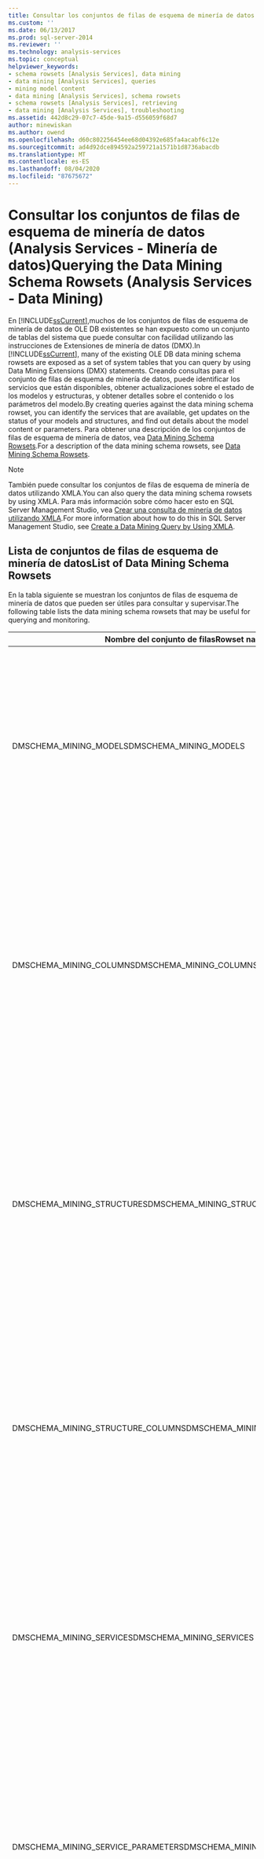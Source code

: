 ```yaml
---
title: Consultar los conjuntos de filas de esquema de minería de datos (Analysis Services-minería de datos) | Microsoft Docs
ms.custom: ''
ms.date: 06/13/2017
ms.prod: sql-server-2014
ms.reviewer: ''
ms.technology: analysis-services
ms.topic: conceptual
helpviewer_keywords:
- schema rowsets [Analysis Services], data mining
- data mining [Analysis Services], queries
- mining model content
- data mining [Analysis Services], schema rowsets
- schema rowsets [Analysis Services], retrieving
- data mining [Analysis Services], troubleshooting
ms.assetid: 442d8c29-07c7-45de-9a15-d556059f68d7
author: minewiskan
ms.author: owend
ms.openlocfilehash: d60c802256454ee68d04392e685fa4acabf6c12e
ms.sourcegitcommit: ad4d92dce894592a259721a1571b1d8736abacdb
ms.translationtype: MT
ms.contentlocale: es-ES
ms.lasthandoff: 08/04/2020
ms.locfileid: "87675672"
---
```

# <a name="querying-the-data-mining-schema-rowsets-analysis-services---data-mining"></a><span data-ttu-id="f772c-102">Consultar los conjuntos de filas de esquema de minería de datos (Analysis Services - Minería de datos)</span><span class="sxs-lookup"><span data-stu-id="f772c-102">Querying the Data Mining Schema Rowsets (Analysis Services - Data Mining)</span></span>
  <span data-ttu-id="f772c-103">En [!INCLUDE[ssCurrent](../../includes/sscurrent-md.md)],muchos de los conjuntos de filas de esquema de minería de datos de OLE DB existentes se han expuesto como un conjunto de tablas del sistema que puede consultar con facilidad utilizando las instrucciones de Extensiones de minería de datos (DMX).</span><span class="sxs-lookup"><span data-stu-id="f772c-103">In [!INCLUDE[ssCurrent](../../includes/sscurrent-md.md)], many of the existing OLE DB data mining schema rowsets are exposed as a set of system tables that you can query by using Data Mining Extensions (DMX) statements.</span></span> <span data-ttu-id="f772c-104">Creando consultas para el conjunto de filas de esquema de minería de datos, puede identificar los servicios que están disponibles, obtener actualizaciones sobre el estado de los modelos y estructuras, y obtener detalles sobre el contenido o los parámetros del modelo.</span><span class="sxs-lookup"><span data-stu-id="f772c-104">By creating queries against the data mining schema rowset, you can identify the services that are available, get updates on the status of your models and structures, and find out details about the model content or parameters.</span></span> <span data-ttu-id="f772c-105">Para obtener una descripción de los conjuntos de filas de esquema de minería de datos, vea [Data Mining Schema Rowsets](../../relational-databases/native-client-ole-db-rowsets/rowsets.md).</span><span class="sxs-lookup"><span data-stu-id="f772c-105">For a description of the data mining schema rowsets, see [Data Mining Schema Rowsets](../../relational-databases/native-client-ole-db-rowsets/rowsets.md).</span></span>  
  
> [!NOTE]  
>  <span data-ttu-id="f772c-106">También puede consultar los conjuntos de filas de esquema de minería de datos utilizando XMLA.</span><span class="sxs-lookup"><span data-stu-id="f772c-106">You can also query the data mining schema rowsets by using XMLA.</span></span> <span data-ttu-id="f772c-107">Para más información sobre cómo hacer esto en SQL Server Management Studio, vea [Crear una consulta de minería de datos utilizando XMLA](create-a-data-mining-query-by-using-xmla.md).</span><span class="sxs-lookup"><span data-stu-id="f772c-107">For more information about how to do this in SQL Server Management Studio, see [Create a Data Mining Query by Using XMLA](create-a-data-mining-query-by-using-xmla.md).</span></span>  
  
## <a name="list-of-data-mining-schema-rowsets"></a><span data-ttu-id="f772c-108">Lista de conjuntos de filas de esquema de minería de datos</span><span class="sxs-lookup"><span data-stu-id="f772c-108">List of Data Mining Schema Rowsets</span></span>  
 <span data-ttu-id="f772c-109">En la tabla siguiente se muestran los conjuntos de filas de esquema de minería de datos que pueden ser útiles para consultar y supervisar.</span><span class="sxs-lookup"><span data-stu-id="f772c-109">The following table lists the data mining schema rowsets that may be useful for querying and monitoring.</span></span>  
  
|<span data-ttu-id="f772c-110">Nombre del conjunto de filas</span><span class="sxs-lookup"><span data-stu-id="f772c-110">Rowset name</span></span>|<span data-ttu-id="f772c-111">Descripción</span><span class="sxs-lookup"><span data-stu-id="f772c-111">Description</span></span>|  
|-----------------|-----------------|  
|<span data-ttu-id="f772c-112">DMSCHEMA_MINING_MODELS</span><span class="sxs-lookup"><span data-stu-id="f772c-112">DMSCHEMA_MINING_MODELS</span></span>|<span data-ttu-id="f772c-113">Muestra todos los modelos de minería de datos del contexto actual.</span><span class="sxs-lookup"><span data-stu-id="f772c-113">Lists all mining models in the current context.</span></span><br /><br /> <span data-ttu-id="f772c-114">Incluye información tal como la fecha de creación, los parámetros utilizados para crear el modelo y el tamaño del conjunto de aprendizaje.</span><span class="sxs-lookup"><span data-stu-id="f772c-114">Includes such information as the date created, parameters used to create the model, and the size of the training set.</span></span>|  
|<span data-ttu-id="f772c-115">DMSCHEMA_MINING_COLUMNS</span><span class="sxs-lookup"><span data-stu-id="f772c-115">DMSCHEMA_MINING_COLUMNS</span></span>|<span data-ttu-id="f772c-116">Muestra todas las columnas utilizadas en modelos de minería de datos en el contexto actual.</span><span class="sxs-lookup"><span data-stu-id="f772c-116">Lists all columns used in mining models in the current context.</span></span><br /><br /> <span data-ttu-id="f772c-117">La información incluye funciones de asignación a columna de origen de estructura de minería de datos, tipo de datos, precisión y funciones de predicción que se pueden utilizar con la columna.</span><span class="sxs-lookup"><span data-stu-id="f772c-117">Information includes mapping to mining structure source column, data type, precision, and prediction functions that can be used with the column.</span></span>|  
|<span data-ttu-id="f772c-118">DMSCHEMA_MINING_STRUCTURES</span><span class="sxs-lookup"><span data-stu-id="f772c-118">DMSCHEMA_MINING_STRUCTURES</span></span>|<span data-ttu-id="f772c-119">Muestra toda la estructura de minería de datos del contexto actual.</span><span class="sxs-lookup"><span data-stu-id="f772c-119">Lists all mining structure in the current context.</span></span><br /><br /> <span data-ttu-id="f772c-120">La información incluye si se rellena la estructura, la última fecha en la que se procesó la estructura y la definición del conjunto de datos de exclusiones para la estructura, si existe.</span><span class="sxs-lookup"><span data-stu-id="f772c-120">Information includes whether the structure is populated, the date the structure was last processed, and the definition of the holdout data set for the structure, if any.</span></span>|  
|<span data-ttu-id="f772c-121">DMSCHEMA_MINING_STRUCTURE_COLUMNS</span><span class="sxs-lookup"><span data-stu-id="f772c-121">DMSCHEMA_MINING_STRUCTURE_COLUMNS</span></span>|<span data-ttu-id="f772c-122">Muestra todas las columnas utilizadas en estructuras de minería en el contexto actual.</span><span class="sxs-lookup"><span data-stu-id="f772c-122">Lists all columns used in mining structures in the current context.</span></span><br /><br /> <span data-ttu-id="f772c-123">La información incluye el tipo de contenido y el tipo de datos, la nulabilidad y si la columna contiene los datos de tabla anidada.</span><span class="sxs-lookup"><span data-stu-id="f772c-123">Information includes content type and data type, nullability, and whether the column contains nested table data.</span></span>|  
|<span data-ttu-id="f772c-124">DMSCHEMA_MINING_SERVICES</span><span class="sxs-lookup"><span data-stu-id="f772c-124">DMSCHEMA_MINING_SERVICES</span></span>|<span data-ttu-id="f772c-125">Muestra la lista de servicios o algoritmos de minería que están disponibles en el servidor especificado.</span><span class="sxs-lookup"><span data-stu-id="f772c-125">Lists all mining services, or algorithms, that are available on the specified server.</span></span><br /><br /> <span data-ttu-id="f772c-126">La información incluye marcas de modelado compatibles, tipos de entrada y tipos de origen de datos compatibles.</span><span class="sxs-lookup"><span data-stu-id="f772c-126">Information includes supported modeling flags, input types, and supported data source types.</span></span>|  
|<span data-ttu-id="f772c-127">DMSCHEMA_MINING_SERVICE_PARAMETERS</span><span class="sxs-lookup"><span data-stu-id="f772c-127">DMSCHEMA_MINING_SERVICE_PARAMETERS</span></span>|<span data-ttu-id="f772c-128">Muestra todos los parámetros para servicios de minería que están disponibles en la instancia actual.</span><span class="sxs-lookup"><span data-stu-id="f772c-128">Lists all parameters for the mining services that are available on the current instance.</span></span><br /><br /> <span data-ttu-id="f772c-129">La información incluye el tipo de datos para cada parámetro, los valores predeterminados y los límites superiores e inferiores.</span><span class="sxs-lookup"><span data-stu-id="f772c-129">Information includes the data type for each parameter, the default values, and the upper and lower limits.</span></span>|  
|<span data-ttu-id="f772c-130">DMSCHEMA_MODEL_CONTENT</span><span class="sxs-lookup"><span data-stu-id="f772c-130">DMSCHEMA_MODEL_CONTENT</span></span>|<span data-ttu-id="f772c-131">Devuelve el contenido del modelo si se ha procesado el modelo.</span><span class="sxs-lookup"><span data-stu-id="f772c-131">Returns the content of the model if the model has been processed.</span></span><br /><br /> <span data-ttu-id="f772c-132">Para obtener más información, vea [Contenido del modelo de minería de datos &#40;Analysis Services - Minería de datos&#41;](mining-model-content-analysis-services-data-mining.md).</span><span class="sxs-lookup"><span data-stu-id="f772c-132">For more information, see [Mining Model Content &#40;Analysis Services - Data Mining&#41;](mining-model-content-analysis-services-data-mining.md).</span></span>|  
|<span data-ttu-id="f772c-133">DBSCHEMA_CATALOGS</span><span class="sxs-lookup"><span data-stu-id="f772c-133">DBSCHEMA_CATALOGS</span></span>|<span data-ttu-id="f772c-134">Muestra todas las bases de datos (catálogos) de la instancia actual de Analysis Services.</span><span class="sxs-lookup"><span data-stu-id="f772c-134">Lists all databases (catalogs) in the current instance of Analysis Services.</span></span>|  
|<span data-ttu-id="f772c-135">MDSCHEMA_INPUT_DATASOURCES</span><span class="sxs-lookup"><span data-stu-id="f772c-135">MDSCHEMA_INPUT_DATASOURCES</span></span>|<span data-ttu-id="f772c-136">Muestra todos los orígenes de datos de la instancia actual de Analysis Services.</span><span class="sxs-lookup"><span data-stu-id="f772c-136">Lists all data sources in the current instance of Analysis Services.</span></span>|  
  
> [!NOTE]  
>  <span data-ttu-id="f772c-137">La lista de la tabla no es completa; muestra solo los conjuntos de filas que pueden tener más interés para solucionar problemas.</span><span class="sxs-lookup"><span data-stu-id="f772c-137">The list in the table is not comprehensive; it shows only those rowsets that may be of most interest for troubleshooting.</span></span>  
  
## <a name="examples"></a><span data-ttu-id="f772c-138">Ejemplos</span><span class="sxs-lookup"><span data-stu-id="f772c-138">Examples</span></span>  
 <span data-ttu-id="f772c-139">En la sección siguiente se proporcionan algunos ejemplos de consultas para los conjuntos de filas de esquema de minería de datos.</span><span class="sxs-lookup"><span data-stu-id="f772c-139">The following section provides some examples of queries against the data mining schema rowsets.</span></span>  
  
### <a name="example-1-list-data-mining-services"></a><span data-ttu-id="f772c-140">Ejemplo 1: lista de servicios de minería de datos</span><span class="sxs-lookup"><span data-stu-id="f772c-140">Example 1: List Data Mining Services</span></span>  
 <span data-ttu-id="f772c-141">La consulta siguiente devuelve una lista de servicios de minería que están disponibles en el servidor actual, es decir, los algoritmos que están habilitados.</span><span class="sxs-lookup"><span data-stu-id="f772c-141">The following query returns a list of the mining services that are available on the current server, meaning the algorithms that are enabled.</span></span> <span data-ttu-id="f772c-142">Las columnas proporcionadas para cada servicio de minería incluyen las marcas de modelado y tipos de contenido que pueden ser utilizados por cada algoritmo, el GUID para cada servicio y los límites de predicción que se puede haber agregado para cada servicio.</span><span class="sxs-lookup"><span data-stu-id="f772c-142">The columns provided for each mining service include the modeling flags and content types that can be used by each algorithm, the GUID for each service, and any prediction limits that may have been added for each service.</span></span>  
  
```  
SELECT *  
FROM $system.DMSCHEMA_MINING_SERVICES  
```  
  
### <a name="example-2-list-mining-model-parameters"></a><span data-ttu-id="f772c-143">Ejemplo 2: lista de parámetros de modelo de minería</span><span class="sxs-lookup"><span data-stu-id="f772c-143">Example 2: List Mining Model Parameters</span></span>  
 <span data-ttu-id="f772c-144">En el ejemplo siguiente se devuelven los parámetros que se utilizaron para crear un modelo de minería concreto:</span><span class="sxs-lookup"><span data-stu-id="f772c-144">The following example returns the parameters that were used to create a specific mining model:</span></span>  
  
```  
SELECT MINING_PARAMETERS   
FROM $system.DMSCHEMA_MINING_MODELS  
WHERE MODEL_NAME = 'TM Clustering'  
```  
  
### <a name="example-3-list-all-rowsets"></a><span data-ttu-id="f772c-145">Ejemplo 3: lista de todos los conjuntos de filas</span><span class="sxs-lookup"><span data-stu-id="f772c-145">Example 3: List All Rowsets</span></span>  
 <span data-ttu-id="f772c-146">En el ejemplo siguiente se devuelve una lista completa de los conjuntos de filas que están disponibles en el servidor actual:</span><span class="sxs-lookup"><span data-stu-id="f772c-146">The following example returns a comprehensive list of the rowsets that are available on the current server:</span></span>  
  
```  
SELECT *   
FROM $system.DBSCHEMA_TABLES  
```  
  
## <a name="see-also"></a><span data-ttu-id="f772c-147">Consulte también</span><span class="sxs-lookup"><span data-stu-id="f772c-147">See Also</span></span>  
 [<span data-ttu-id="f772c-148">Conceptos de la solución de problemas (Analysis Services - Minería de datos)</span><span class="sxs-lookup"><span data-stu-id="f772c-148">Troubleshooting Concepts (Analysis Services - Data Mining)</span></span>](https://msdn.microsoft.com/library/cc645881.aspx)  
  
  
